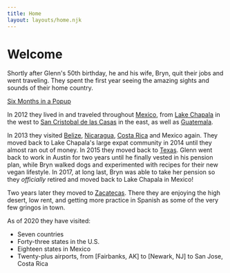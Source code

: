 ```yaml
---
title: Home
layout: layouts/home.njk
---
```


# Welcome

Shortly after Glenn's 50th birthday, he and his wife, Bryn, quit their jobs and went traveling. They spent the first year seeing the amazing sights and sounds of their home country.

[Six Months in a Popup](/tags/sixmonths/)

In 2012 they lived in and traveled throughout [Mexico](/tags/mexico/), from [Lake Chapala](/tags/chapala/) in the west to [San Cristobal de las Casas](/tags/sancristobal/) in the east, as well as [Guatemala](/tags/guatemala/).

In 2013 they visited [Belize](/tags/belize/), [Nicaragua](/tags/nicaragua/), [Costa Rica](/tags/costarica/) and Mexico again. They moved back to Lake Chapala's large expat community in 2014 until they almost ran out of money. In 2015 they moved back to [Texas](/tags/texas/). Glenn went back to work in Austin for two years until he finally vested in his pension plan, while Bryn walked dogs and experimented with recipes for their new vegan lifestyle. In 2017, at long last, Bryn was able to take her pension so they *officially* retired and moved back to Lake Chapala in Mexico!

Two years later they moved to [Zacatecas](/tags/zacatecas/). There they are enjoying the high desert, low rent, and getting more practice in Spanish as some of the very few gringos in town.

As of 2020 they have visited:

- Seven countries
- Forty-three states in the U.S.
- Eighteen states in Mexico
- Twenty-plus airports, from [Fairbanks, AK] to [Newark, NJ] to San Jose, Costa Rica
